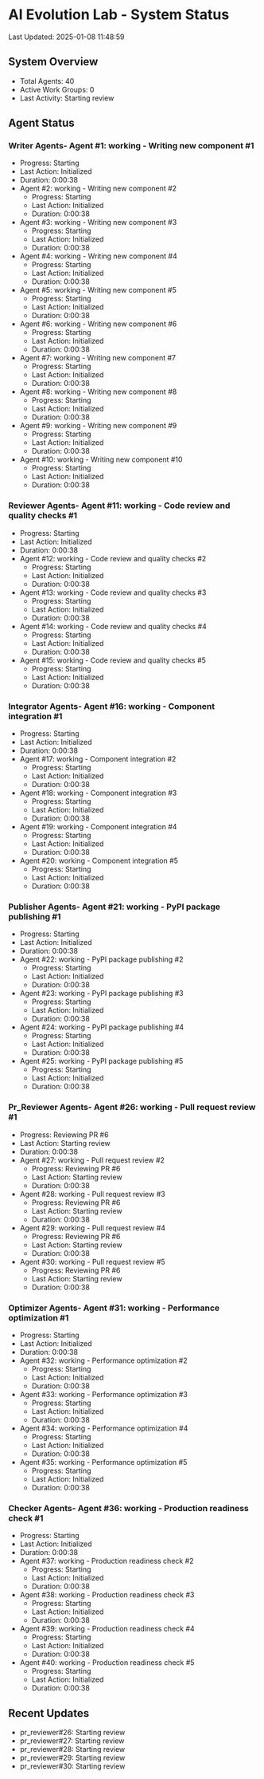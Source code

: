 # AI Evolution Lab - System Status
Last Updated: 2025-01-08 11:48:59

## System Overview
- Total Agents: 40
- Active Work Groups: 0
- Last Activity: Starting review

## Agent Status

### Writer Agents- Agent #1: working - Writing new component #1
  - Progress: Starting
  - Last Action: Initialized
  - Duration: 0:00:38
- Agent #2: working - Writing new component #2
  - Progress: Starting
  - Last Action: Initialized
  - Duration: 0:00:38
- Agent #3: working - Writing new component #3
  - Progress: Starting
  - Last Action: Initialized
  - Duration: 0:00:38
- Agent #4: working - Writing new component #4
  - Progress: Starting
  - Last Action: Initialized
  - Duration: 0:00:38
- Agent #5: working - Writing new component #5
  - Progress: Starting
  - Last Action: Initialized
  - Duration: 0:00:38
- Agent #6: working - Writing new component #6
  - Progress: Starting
  - Last Action: Initialized
  - Duration: 0:00:38
- Agent #7: working - Writing new component #7
  - Progress: Starting
  - Last Action: Initialized
  - Duration: 0:00:38
- Agent #8: working - Writing new component #8
  - Progress: Starting
  - Last Action: Initialized
  - Duration: 0:00:38
- Agent #9: working - Writing new component #9
  - Progress: Starting
  - Last Action: Initialized
  - Duration: 0:00:38
- Agent #10: working - Writing new component #10
  - Progress: Starting
  - Last Action: Initialized
  - Duration: 0:00:38

### Reviewer Agents- Agent #11: working - Code review and quality checks #1
  - Progress: Starting
  - Last Action: Initialized
  - Duration: 0:00:38
- Agent #12: working - Code review and quality checks #2
  - Progress: Starting
  - Last Action: Initialized
  - Duration: 0:00:38
- Agent #13: working - Code review and quality checks #3
  - Progress: Starting
  - Last Action: Initialized
  - Duration: 0:00:38
- Agent #14: working - Code review and quality checks #4
  - Progress: Starting
  - Last Action: Initialized
  - Duration: 0:00:38
- Agent #15: working - Code review and quality checks #5
  - Progress: Starting
  - Last Action: Initialized
  - Duration: 0:00:38

### Integrator Agents- Agent #16: working - Component integration #1
  - Progress: Starting
  - Last Action: Initialized
  - Duration: 0:00:38
- Agent #17: working - Component integration #2
  - Progress: Starting
  - Last Action: Initialized
  - Duration: 0:00:38
- Agent #18: working - Component integration #3
  - Progress: Starting
  - Last Action: Initialized
  - Duration: 0:00:38
- Agent #19: working - Component integration #4
  - Progress: Starting
  - Last Action: Initialized
  - Duration: 0:00:38
- Agent #20: working - Component integration #5
  - Progress: Starting
  - Last Action: Initialized
  - Duration: 0:00:38

### Publisher Agents- Agent #21: working - PyPI package publishing #1
  - Progress: Starting
  - Last Action: Initialized
  - Duration: 0:00:38
- Agent #22: working - PyPI package publishing #2
  - Progress: Starting
  - Last Action: Initialized
  - Duration: 0:00:38
- Agent #23: working - PyPI package publishing #3
  - Progress: Starting
  - Last Action: Initialized
  - Duration: 0:00:38
- Agent #24: working - PyPI package publishing #4
  - Progress: Starting
  - Last Action: Initialized
  - Duration: 0:00:38
- Agent #25: working - PyPI package publishing #5
  - Progress: Starting
  - Last Action: Initialized
  - Duration: 0:00:38

### Pr_Reviewer Agents- Agent #26: working - Pull request review #1
  - Progress: Reviewing PR #6
  - Last Action: Starting review
  - Duration: 0:00:38
- Agent #27: working - Pull request review #2
  - Progress: Reviewing PR #6
  - Last Action: Starting review
  - Duration: 0:00:38
- Agent #28: working - Pull request review #3
  - Progress: Reviewing PR #6
  - Last Action: Starting review
  - Duration: 0:00:38
- Agent #29: working - Pull request review #4
  - Progress: Reviewing PR #6
  - Last Action: Starting review
  - Duration: 0:00:38
- Agent #30: working - Pull request review #5
  - Progress: Reviewing PR #6
  - Last Action: Starting review
  - Duration: 0:00:38

### Optimizer Agents- Agent #31: working - Performance optimization #1
  - Progress: Starting
  - Last Action: Initialized
  - Duration: 0:00:38
- Agent #32: working - Performance optimization #2
  - Progress: Starting
  - Last Action: Initialized
  - Duration: 0:00:38
- Agent #33: working - Performance optimization #3
  - Progress: Starting
  - Last Action: Initialized
  - Duration: 0:00:38
- Agent #34: working - Performance optimization #4
  - Progress: Starting
  - Last Action: Initialized
  - Duration: 0:00:38
- Agent #35: working - Performance optimization #5
  - Progress: Starting
  - Last Action: Initialized
  - Duration: 0:00:38

### Checker Agents- Agent #36: working - Production readiness check #1
  - Progress: Starting
  - Last Action: Initialized
  - Duration: 0:00:38
- Agent #37: working - Production readiness check #2
  - Progress: Starting
  - Last Action: Initialized
  - Duration: 0:00:38
- Agent #38: working - Production readiness check #3
  - Progress: Starting
  - Last Action: Initialized
  - Duration: 0:00:38
- Agent #39: working - Production readiness check #4
  - Progress: Starting
  - Last Action: Initialized
  - Duration: 0:00:38
- Agent #40: working - Production readiness check #5
  - Progress: Starting
  - Last Action: Initialized
  - Duration: 0:00:38


## Recent Updates
- pr_reviewer#26: Starting review
- pr_reviewer#27: Starting review
- pr_reviewer#28: Starting review
- pr_reviewer#29: Starting review
- pr_reviewer#30: Starting review
